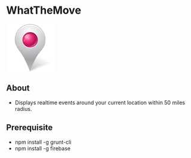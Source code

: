 # WhatTheMove
![Alt text](/app/img/pin.png?raw=true "what's the move")
## About
* Displays realtime events around your current location within 50 miles radius. 
## Prerequisite
* npm install -g grunt-cli 
* npm install -g firebase 
